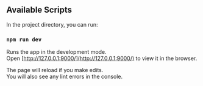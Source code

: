 ## Available Scripts

In the project directory, you can run:

### `npm run dev`

Runs the app in the development mode.\
Open [http://127.0.0.1:9000/](http://127.0.0.1:9000/) to view it in the browser.

The page will reload if you make edits.\
You will also see any lint errors in the console.
